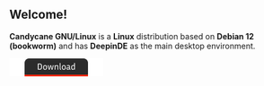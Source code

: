 ## Welcome!
**Candycane GNU/Linux** is a **Linux** distribution based on **Debian 12 (bookworm)** and has **DeepinDE** as the main desktop environment.

[![Download](https://github.com/CandycaneLinux/.github/blob/main/Group%202(1).png?raw=true)](https://candycanelinux.github.io/download)
